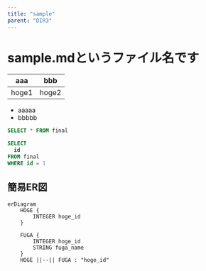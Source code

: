 ```yaml
---
title: "sample"
parent: "DIR3"
---
```


# sample.mdというファイル名です

| aaa | bbb |
| -- | -- |
| hoge1 | hoge2 |

- aaaaa
- bbbbb


```sql
SELECT * FROM final
```

```sql
SELECT
  id
FROM final
WHERE id = 1
```
## 簡易ER図
```mermaid
erDiagram
    HOGE {
        INTEGER hoge_id
    }

    FUGA {
        INTEGER hoge_id
        STRING fuga_name
    }
    HOGE ||--|| FUGA : "hoge_id"
```
